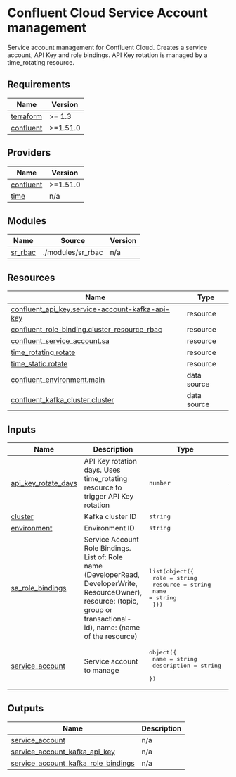 # Confluent Cloud Service Account management

Service account management for Confluent Cloud. Creates a service account, API Key and role bindings. API Key rotation is managed by a time\_rotating resource.

<!-- BEGIN_TF_DOCS -->
## Requirements

| Name | Version |
|------|---------|
| <a name="requirement_terraform"></a> [terraform](#requirement\_terraform) | >= 1.3 |
| <a name="requirement_confluent"></a> [confluent](#requirement\_confluent) | >=1.51.0 |

## Providers

| Name | Version |
|------|---------|
| <a name="provider_confluent"></a> [confluent](#provider\_confluent) | >=1.51.0 |
| <a name="provider_time"></a> [time](#provider\_time) | n/a |

## Modules

| Name | Source | Version |
|------|--------|---------|
| <a name="module_sr_rbac"></a> [sr\_rbac](#module\_sr\_rbac) | ./modules/sr_rbac | n/a |

## Resources

| Name | Type |
|------|------|
| [confluent_api_key.service-account-kafka-api-key](https://registry.terraform.io/providers/confluentinc/confluent/latest/docs/resources/api_key) | resource |
| [confluent_role_binding.cluster_resource_rbac](https://registry.terraform.io/providers/confluentinc/confluent/latest/docs/resources/role_binding) | resource |
| [confluent_service_account.sa](https://registry.terraform.io/providers/confluentinc/confluent/latest/docs/resources/service_account) | resource |
| [time_rotating.rotate](https://registry.terraform.io/providers/hashicorp/time/latest/docs/resources/rotating) | resource |
| [time_static.rotate](https://registry.terraform.io/providers/hashicorp/time/latest/docs/resources/static) | resource |
| [confluent_environment.main](https://registry.terraform.io/providers/confluentinc/confluent/latest/docs/data-sources/environment) | data source |
| [confluent_kafka_cluster.cluster](https://registry.terraform.io/providers/confluentinc/confluent/latest/docs/data-sources/kafka_cluster) | data source |

## Inputs

| Name | Description | Type | Default | Required |
|------|-------------|------|---------|:--------:|
| <a name="input_api_key_rotate_days"></a> [api\_key\_rotate\_days](#input\_api\_key\_rotate\_days) | API Key rotation days. Uses time\_rotating resource to trigger API Key rotation | `number` | `30` | no |
| <a name="input_cluster"></a> [cluster](#input\_cluster) | Kafka cluster ID | `string` | n/a | yes |
| <a name="input_environment"></a> [environment](#input\_environment) | Environment ID | `string` | n/a | yes |
| <a name="input_sa_role_bindings"></a> [sa\_role\_bindings](#input\_sa\_role\_bindings) | Service Account Role Bindings. List of: Role name (DeveloperRead, DeveloperWrite, ResourceOwner), resource: (topic, group or transactional-id), name: (name of the resource) | <pre>list(object({<br>      role = string<br>      resource = string   <br>      name = string<br>    }))</pre> | `[]` | no |
| <a name="input_service_account"></a> [service\_account](#input\_service\_account) | Service account to manage | <pre>object({<br>        name = string<br>        description = string<br>    })</pre> | n/a | yes |

## Outputs

| Name | Description |
|------|-------------|
| <a name="output_service_account"></a> [service\_account](#output\_service\_account) | n/a |
| <a name="output_service_account_kafka_api_key"></a> [service\_account\_kafka\_api\_key](#output\_service\_account\_kafka\_api\_key) | n/a |
| <a name="output_service_account_kafka_role_bindings"></a> [service\_account\_kafka\_role\_bindings](#output\_service\_account\_kafka\_role\_bindings) | n/a |
<!-- END_TF_DOCS -->